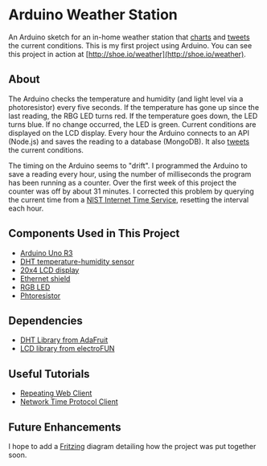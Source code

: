 # Arduino Weather Station

An Arduino sketch for an in-home weather station that [charts](http://shoe.io/weather) and [tweets](http://www.twitter.com/shoe_sandbox) the current conditions. 
This is my first project using Arduino.
You can see this project in action at [http://shoe.io/weather](http://shoe.io/weather).

## About
The Arduino checks the temperature and humidity (and light level via a photoresistor) every five seconds. 
If the temperature has gone up since the last reading, the RBG LED turns red. If the temperature goes down, the LED turns blue. 
If no change occurred, the LED is green. Current conditions are displayed on the LCD display. Every hour the Arduino connects to an API (Node.js) and saves the reading to a database (MongoDB). 
It also [tweets](http://www.twitter.com/shoe_sandbox) the current conditions. 

The timing on the Arduino seems to &quot;drift&quot;. I programmed the Arduino to save a reading every hour, using the number 
of milliseconds the program has been running as a counter. Over the first week of this project the 
counter was off by about 31 minutes. I corrected this problem by querying the current time from a 
[NIST Internet Time Service](http://tf.nist.gov/tf-cgi/servers.cgi), resetting the interval each hour.

## Components Used in This Project
* [Arduino Uno R3](https://www.adafruit.com/products/50)
* [DHT temperature-humidity sensor](https://www.adafruit.com/products/385)
* [20x4 LCD display](http://amzn.com/B003B22UR0)
* [Ethernet shield](https://www.adafruit.com/products/201)
* [RGB LED](https://www.adafruit.com/products/159)
* [Phtoresistor](https://www.adafruit.com/products/161)

## Dependencies
* [DHT Library from AdaFruit](https://github.com/adafruit/DHT-sensor-library)
* [LCD library from electroFUN](https://bitbucket.org/fmalpartida/new-liquidcrystal/downloads)

## Useful Tutorials
* [Repeating Web Client](http://arduino.cc/en/Tutorial/WebClientRepeating)
* [Network Time Protocol Client](http://arduino.cc/en/Tutorial/UdpNtpClient)

## Future Enhancements
I hope to add a [Fritzing](http://fritzing.org/) diagram detailing how the project was put together soon.

